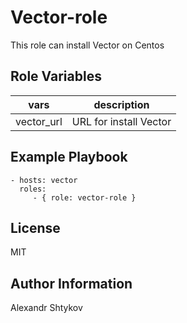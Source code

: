 Vector-role
=========

This role can install Vector on Centos

Role Variables
--------------
| vars | description |
|----------|----------|
| vector_url   | URL for install Vector |

Example Playbook
----------------

    - hosts: vector
      roles:
         - { role: vector-role }

License
-------
MIT

Author Information
------------------
Alexandr Shtykov